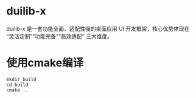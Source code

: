 # duilib-x
duilib-x 是一套功能全面、适配性强的桌面应用 UI 开发框架，核心优势体现在 “灵活定制”“功能完备”“高效适配” 三大维度。

# 使用cmake编译
```
mkdir build
cd build 
cmake ..
```